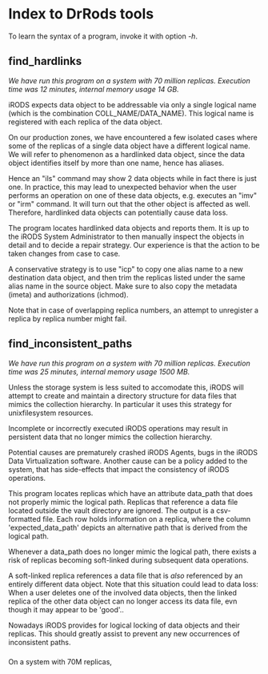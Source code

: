 # Index to DrRods tools
To learn the syntax of a program, invoke it with option _-h_.

## find\_hardlinks
*We have run this program on a system with 70 million replicas.
Execution time was 12 minutes, internal memory usage 14 GB.*

iRODS expects data object to be addressable via only a single logical
name (which is the combination COLL\_NAME/DATA\_NAME).
This logical name is registered with each replica of the data object.

On our production zones, we have encountered a few isolated cases 
where some of the replicas
of a single data object have a different logical name. 
We will refer to phenomenon as a hardlinked data object, since the data object
identifies itself by more than one name, hence has aliases.

Hence an "ils" command may show 2 data objects while in fact there is
just one. In practice, this may lead to unexpected behavior when the 
user performs
an operation on one of these data objects, e.g. executes an "imv" or "irm"
command. It will turn out that the other object is affected as well.
Therefore, hardlinked data objects can potentially cause data loss.

The program locates hardlinked data objects and reports them. It is up
to the iRODS System Administrator to then manually inspect the objects 
in detail and to decide a repair strategy.  Our experience is that
the action to be taken changes from case to case.

A conservative strategy is to use "icp" to copy one alias name to 
a new destination data object, and then trim the replicas listed 
under the same alias name in the source object.  Make sure to also copy
the metadata (imeta) and authorizations (ichmod). 

Note that in case of overlapping replica numbers, an attempt to unregister
a replica by replica number might fail. 


## find\_inconsistent\_paths
*We have run this program on a system with 70 million replicas.
Execution time was 25 minutes, internal memory usage 1500 MB.*

Unless the storage system is less suited to accomodate this, iRODS will
attempt to create and maintain a directory structure for data files that 
mimics the collection hierarchy. 
In particular it uses this strategy for unixfilesystem resources.

Incomplete or incorrectly executed iRODS operations may result in
persistent data that no longer mimics the collection hierarchy.

Potential causes are prematurely crashed iRODS Agents, bugs in the iRODS 
Data Virtualization software. Another cause can be a policy added
to the system, that has side-effects that impact the consistency
of iRODS operations.

This program locates replicas which have an attribute data\_path
that does not properly mimic the logical path. 
Replicas that reference a data file located outside the vault directory 
are ignored.
The output is a csv-formatted file. Each row holds information on 
a replica, where the column 'expected\_data\_path' depicts an alternative
path that is derived from the logical path.

Whenever a data\_path does no longer mimic the logical path, there exists
a risk of replicas becoming soft-linked during subsequent data operations. 

A soft-linked replica references a data file that is *also* referenced
by an entirely different data object. 
Note that this situation could lead to data loss: 
When a user deletes one of the 
involved data objects, then the linked replica of the other data object can no
longer access its data file, evn though it may appear to be 'good'.. 

Nowadays iRODS provides for logical locking of data objects and their
replicas. This should greatly assist to prevent any new occurrences of 
inconsistent paths.  

###
On a system with 70M replicas, 
  
 

